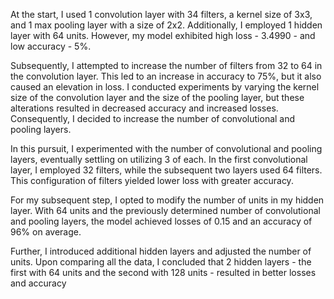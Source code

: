 At the start, I used 1 convolution layer with 34 filters, a kernel size of 3x3, and 1 max pooling layer with a size 
of 2x2. Additionally, I employed 1 hidden layer with 64 units. However, my model exhibited high loss - 3.4990 - and low 
accuracy - 5%.

Subsequently, I attempted to increase the number of filters from 32 to 64 in the convolution layer. This led to an
increase in accuracy to 75%, but it also caused an elevation in loss. I conducted experiments by varying the kernel 
size of the convolution layer and the size of the pooling layer, but these alterations resulted in decreased accuracy 
and increased losses. Consequently, I decided to increase the number of convolutional and pooling layers.

In this pursuit, I experimented with the number of convolutional and pooling layers, eventually settling on utilizing 
3 of each. In the first convolutional layer, I employed 32 filters, while the subsequent two layers used 64 filters. 
This configuration of filters yielded lower loss with greater accuracy.

For my subsequent step, I opted to modify the number of units in my hidden layer. With 64 units and the previously 
determined number of convolutional and pooling layers, the model achieved losses of 0.15 and an accuracy of 96% on 
average.

Further, I introduced additional hidden layers and adjusted the number of units. Upon comparing all the data, 
I concluded that 2 hidden layers - the first with 64 units and the second with 128 units - resulted in better losses 
and accuracy



